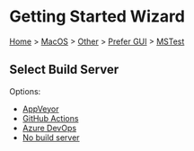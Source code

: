 <!--
GENERATED FILE - DO NOT EDIT
This file was generated by [MarkdownSnippets](https://github.com/SimonCropp/MarkdownSnippets).
Source File: /docs/mdsource/wiz/MacOS_Other_Gui_MSTest.source.md
To change this file edit the source file and then run MarkdownSnippets.
-->

# Getting Started Wizard

[Home](/docs/wiz/readme.md) > [MacOS](MacOS.md) > [Other](MacOS_Other.md) > [Prefer GUI](MacOS_Other_Gui.md) > [MSTest](MacOS_Other_Gui_MSTest.md)

## Select Build Server

Options:
 * [AppVeyor](MacOS_Other_Gui_MSTest_AppVeyor.md)
 * [GitHub Actions](MacOS_Other_Gui_MSTest_GitHubActions.md)
 * [Azure DevOps](MacOS_Other_Gui_MSTest_AzureDevOps.md)
 * [No build server](MacOS_Other_Gui_MSTest_None.md)
